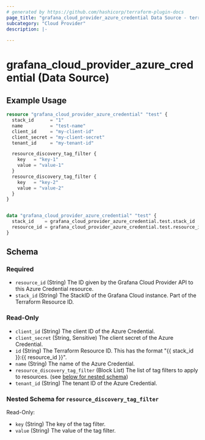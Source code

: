 ```yaml
---
# generated by https://github.com/hashicorp/terraform-plugin-docs
page_title: "grafana_cloud_provider_azure_credential Data Source - terraform-provider-grafana"
subcategory: "Cloud Provider"
description: |-
  
---
```


# grafana_cloud_provider_azure_credential (Data Source)



## Example Usage

```terraform
resource "grafana_cloud_provider_azure_credential" "test" {
  stack_id      = "1"
  name          = "test-name"
  client_id     = "my-client-id"
  client_secret = "my-client-secret"
  tenant_id     = "my-tenant-id"

  resource_discovery_tag_filter {
    key   = "key-1"
    value = "value-1"
  }
  resource_discovery_tag_filter {
    key   = "key-2"
    value = "value-2"
  }
}


data "grafana_cloud_provider_azure_credential" "test" {
  stack_id    = grafana_cloud_provider_azure_credential.test.stack_id
  resource_id = grafana_cloud_provider_azure_credential.test.resource_id
}
```

<!-- schema generated by tfplugindocs -->
## Schema

### Required

- `resource_id` (String) The ID given by the Grafana Cloud Provider API to this Azure Credential resource.
- `stack_id` (String) The StackID of the Grafana Cloud instance. Part of the Terraform Resource ID.

### Read-Only

- `client_id` (String) The client ID of the Azure Credential.
- `client_secret` (String, Sensitive) The client secret of the Azure Credential.
- `id` (String) The Terraform Resource ID. This has the format "{{ stack_id }}:{{ resource_id }}".
- `name` (String) The name of the Azure Credential.
- `resource_discovery_tag_filter` (Block List) The list of tag filters to apply to resources. (see [below for nested schema](#nestedblock--resource_discovery_tag_filter))
- `tenant_id` (String) The tenant ID of the Azure Credential.

<a id="nestedblock--resource_discovery_tag_filter"></a>
### Nested Schema for `resource_discovery_tag_filter`

Read-Only:

- `key` (String) The key of the tag filter.
- `value` (String) The value of the tag filter.
